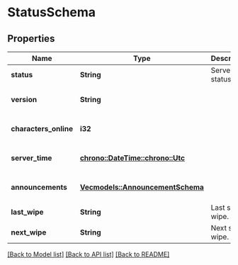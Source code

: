 # StatusSchema

## Properties
Name | Type | Description | Notes
------------ | ------------- | ------------- | -------------
**status** | **String** | Server status | 
**version** | **String** |  | [optional] [default to None]
**characters_online** | **i32** |  | [optional] [default to None]
**server_time** | [**chrono::DateTime::<chrono::Utc>**](DateTime.md) |  | [optional] [default to None]
**announcements** | [**Vec<models::AnnouncementSchema>**](AnnouncementSchema.md) |  | [optional] [default to None]
**last_wipe** | **String** | Last server wipe. | 
**next_wipe** | **String** | Next server wipe. | 

[[Back to Model list]](../README.md#documentation-for-models) [[Back to API list]](../README.md#documentation-for-api-endpoints) [[Back to README]](../README.md)


